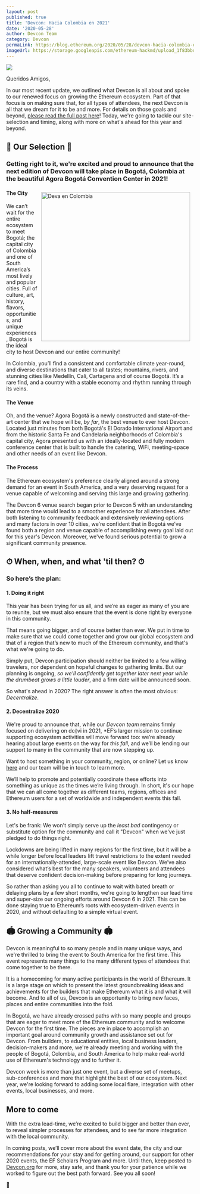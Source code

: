 ```yaml
---
layout: post
published: true
title: 'Devcon: Hacia Colombia en 2021'
date: '2020-05-28'
author: Devcon Team
category: Devcon
permaLink: https://blog.ethereum.org/2020/05/28/devcon-hacia-colombia-en-2021/
imageUrl: https://storage.googleapis.com/ethereum-hackmd/upload_1f83bbd5e1224e93451262fdd26e7cd8.png
---
```


![](https://storage.googleapis.com/ethereum-hackmd/upload_1f83bbd5e1224e93451262fdd26e7cd8.png)

Queridos Amigos,

In our most recent update, we outlined what Devcon is all about and spoke to our renewed focus on growing the Ethereum ecosystem. Part of that focus is on making sure that, for all types of attendees, the next Devcon is all that we dream for it to be and more. For details on those goals and beyond, [please read the full post here](https://blog.ethereum.org/2020/03/02/devcon-whats-ahead/)! Today, we're going to tackle our site-selection and timing, along with more on what's ahead for this year and beyond.

## 🥁 Our Selection 🥁

### Getting right to it, we're excited and proud to announce that the next edition of Devcon will take place in Bogotá, Colombia at the beautiful Agora Bogotá Convention Center in 2021!

<img src="https://storage.googleapis.com/ethereum-hackmd/upload_b24ea22d529982dd9427702be3bfcb2f.png" alt="Deva en Colombia" style="float:right;margin:10px;" width="400" />

#### The City

We can’t wait for the entire ecosystem to meet Bogotá; the capital city of Colombia and one of South America’s most lively and popular cities. Full of culture, art, history, flavors, opportunities, and unique experiences, Bogotá is the ideal city to host Devcon and our entire community!

In Colombia, you’ll find a consistent and comfortable climate year-round, and diverse destinations that cater to all tastes; mountains, rivers, and stunning cities like Medellín, Cali, Cartagena and of course Bogotá. It’s a rare find, and a country with a stable economy and rhythm running through its veins.

#### The Venue

Oh, and the venue? Agora Bogotá is a newly constructed and state-of-the-art center that we hope will be, _by far_, the best venue to ever host Devcon. Located just minutes from both Bogotá's El Dorado International Airport and from the historic Santa Fe and Candelaria neighborhoods of Colombia's capital city, Agora presented us with an ideally-located and fully modern conference center that is built to handle the catering, WiFi, meeting-space and other needs of an event like Devcon.

#### The Process

The Ethereum ecosystem's preference clearly aligned around a strong demand for an event in South America, and a very deserving request for a venue capable of welcoming and serving this large and growing gathering.

The Devcon 6 venue search began prior to Devcon 5 with an understanding that more time would lead to a smoother experience for all attendees. After both listening to community feedback and extensively reviewing options and many factors in over 10 cities, we're confident that in Bogotá we’ve found both a region and venue capable of accomplishing every goal laid out for this year's Devcon. Moreover, we've found serious potential to grow a significant community presence.

## ⏱ When, when, and what 'til then? ⏱

### So here’s the plan:

#### 1. Doing it right

This year has been trying for us all, and we’re as eager as many of you are to reunite, but we must also ensure that the event is done right by everyone in this community.

That means going bigger, and of course better than ever. We put in time to make sure that we could come together and grow our global ecosystem and that of a region that’s new to much of the Ethereum community, and that's what we're going to do.

Simply put, Devcon participation should neither be limited to a few willing travelers, nor dependent on hopeful changes to gathering limits. But our planning is ongoing, _so we'll confidently get together later next year while the drumbeat grows a little louder_, and a firm date will be announced soon.

So what's ahead in 2020? The right answer is often the most obvious: _Decentralize_.

#### 2. Decentralize 2020

We're proud to announce that, while our _Devcon team_ remains firmly focused on delivering on dc⟠vi in 2021, \*EF’s larger mission to continue supporting ecosystem activities will move forward too: we’re already hearing about large events on the way for _this fall_, and we’ll be lending our support to many in the community that are now stepping up.

Want to host something in your community, region, or online? Let us know [here](mailto:press@ethereum.org) and our team will be in touch to learn more.

We’ll help to promote and potentially coordinate these efforts into something as unique as the times we’re living through. In short, it's our hope that we can all come together as different teams, regions, offices and Ethereum users for a set of worldwide and independent events this fall.

#### 3. No half-measures

Let's be frank: We won't simply serve up the _least bad_ contingency or substitute option for the community and call it "Devcon" when we've just pledged to do things right.

Lockdowns are being lifted in many regions for the first time, but it will be a while longer before local leaders lift travel restrictions to the extent needed for an internationally-attended, large-scale event like Devcon. We’ve also considered what’s best for the many speakers, volunteers and attendees that deserve confident decision-making before preparing for long journeys.

So rather than asking you all to continue to wait with bated breath or delaying plans by a few short months, we're going to lengthen our lead time and super-size our ongoing efforts around Devcon 6 in 2021. This can be done staying true to Ethereum’s roots with ecosystem-driven events in 2020, and without defaulting to a simple virtual event.

## 🏟 Growing a Community 🏟

Devcon is meaningful to so many people and in many unique ways, and we're thrilled to bring the event to South America for the first time. This event represents many things to the many different types of attendees that come together to be there.

It is a homecoming for many active participants in the world of Ethereum. It is a large stage on which to present the latest groundbreaking ideas and achievements for the builders that make Ethereum what it is and what it will become. And to all of us, Devcon is an opportunity to bring new faces, places and entire communities into the fold.

In Bogotá, we have already crossed paths with so many people and groups that are eager to meet more of the Ethereum community and to welcome Devcon for the first time. The pieces are in place to accomplish an important goal around community growth and assistance set out for Devcon. From builders, to educational entities, local business leaders, decision-makers and more, we're already meeting and working with the people of Bogotá, Colombia, and South America to help make real-world use of Ethereum's technology and to further it.

Devcon week is more than just one event, but a diverse set of meetups, sub-conferences and more that highlight the best of our ecosystem. Next year, we're looking forward to adding some local flare, integration with other events, local businesses, and more.

## More to come

With the extra lead-time, we’re excited to build bigger and better than ever, to reveal simpler processes for attendees, and to see far more integration with the local community.

In coming posts, we’ll cover more about the event date, the city and our recommendations for your stay and for getting around, our support for other 2020 events, the EF Scholars Program and more. Until then, keep posted to [Devcon.org](https://devcon.org/) for more, stay safe, and thank you for your patience while we worked to figure out the best path forward. See you all soon!

🦄

